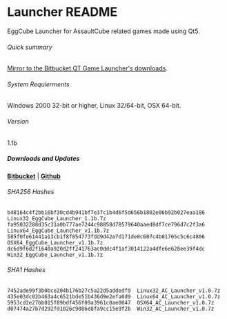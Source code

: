 # Launcher README #

EggCube Launcher for AssaultCube related games made using Qt5. 

###### Quick summary
[Mirror to the Bitbucket QT Game Launcher's downloads](https://bitbucket.org/iguanameow/assaultcube_launcher).

###### System Requierments
Windows 2000 32-bit or higher, Linux 32/64-bit, OSX 64-bit.

###### Version
1.1b

##### **Downloads and Updates**
**[Bitbucket](https://bitbucket.org/iguanameow/assaultcube_launcher/downloads)** | **[Github](https://github.com/IguanaMeow/launcher/releases)**

###### SHA256 Hashes
```
b48164c4f2bb16bf30cd4b941bf7e37c1b4d6f5d656b1802e06b92b027eaa186  Linux32_EggCube_Launcher_1.1b.7z
fa95032288d35c31a0b777ae7244c98858d78579640aaed8df7ce796d7c2f3a6  Linux64_EggCube_Launcher_v1.1b.7z
585f0fe61441a13cb1f8f854773fdd9d42e7d171de0c607c4b01765c5c6c4806  OSX64_EggCube_Launcher_v1.1b.7z
dc6d9f6d2f1640a920d2ff241763ac0ddc4f1af3014122a4dfe6e628ee39f4dc  Win32_EggCube_Launcher_v1.1b.7z
```

###### SHA1 Hashes
```
7452ade99f3b0bce204b176b27c5a22d5addedf9  Linux32_AC_Launcher_v1.0.7z
435e03dc02b463a4c6521bde51b436d9e2efa0d9  Linux64_AC_Launcher_v1.0.7z
5953cd2e27bb015f89bdf456f09a3961c0ae0047  OSX64_AC_Launcher_v1.0.7z
d07474a27b7d292fd1026c9086e8fa9cc15e9f2b  Win32_AC_Launcher_v1.0.7z
```
